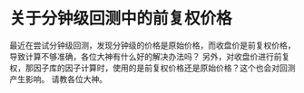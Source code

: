 # 关于分钟级回测中的前复权价格

最近在尝试分钟级回测，发现分钟级的价格是原始价格，而收盘价是前复权价格，导致计算不够准确，各位大神有什么好的解决办法吗？
另外，对收盘价进行前复权，那因子库的因子计算时，使用的是前复权价格还是原始价格？这个也会对回测产生影响。
请教各位大神。